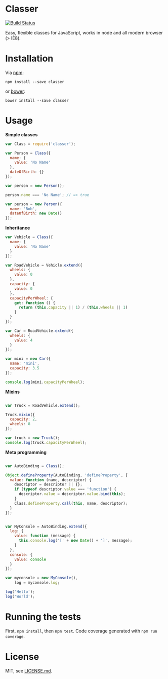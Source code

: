 # Classer

[![Build Status](https://travis-ci.org/codemix/classer.svg?branch=master)](https://travis-ci.org/codemix/classer)

Easy, flexible classes for JavaScript, works in node and all modern browser (> IE8).


# Installation

Via [npm](https://npmjs.org/package/classer):

    npm install --save classer


or [bower](http://bower.io/search/?q=classer):


    bower install --save classer



# Usage

**Simple classes**

```js
var Class = require('classer');

var Person = Class({
  name: {
    value: 'No Name'
  },
  dateOfBirth: {}
});

var person = new Person();

person.name === 'No Name'; // => true

var person = new Person({
  name: 'Bob',
  dateOfBirth: new Date()
});
```


**Inheritance**

```js
var Vehicle = Class({
  name: {
    value: 'No Name'
  }
});

var RoadVehicle = Vehicle.extend({
  wheels: {
    value: 0
  },
  capacity: {
    value: 0
  },
  capacityPerWheel: {
    get: function () {
      return (this.capacity || 1) / (this.wheels || 1)
    }
  }
});

var Car = RoadVehicle.extend({
  wheels: {
    value: 4
  }
});

var mini = new Car({
  name: 'mini',
  capacity: 3.5
});

console.log(mini.capacityPerWheel);

```


**Mixins**

```js

var Truck = RoadVehicle.extend();

Truck.mixin({
  capacity: 2,
  wheels: 8
});

var truck = new Truck();
console.log(truck.capacityPerWheel);


```


**Meta programming**

```js

var AutoBinding = Class();

Object.defineProperty(AutoBinding, 'defineProperty', {
  value: function (name, descriptor) {
    descriptor = descriptor || {};
    if (typeof descriptor.value === 'function') {
      descriptor.value = descriptor.value.bind(this);
    }
    Class.defineProperty.call(this, name, descriptor);
  }
});


var MyConsole = AutoBinding.extend({
  log: {
    value: function (message) {
      this.console.log('[' + new Date() + ']', message);
    }
  },
  console: {
    value: console
  }
});

var myconsole = new MyConsole(),
    log = myconsole.log;

log('Hello');
log('World');

```

# Running the tests

First, `npm install`, then `npm test`. Code coverage generated with `npm run coverage`.


# License

MIT, see [LICENSE.md](LICENSE.md).

